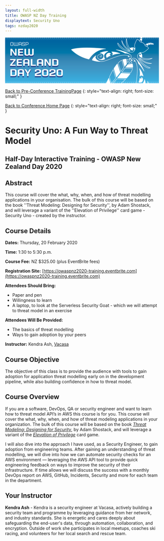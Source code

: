 ```yaml
---
layout: full-width
title: OWASP NZ Day Training
displaytext: Security Uno
tags: nzday2020
---
```


[![Conference Web Banner](../../assets/images/Web_Banner-OWASP_NZ_Day_2020.jpg)](/www-event-2020-NewZealandDay)

[Back to Pre-Conference TrainingPage](/www-event-2020-NewZealandDay/training/)
{: style="text-align: right; font-size: small;" }

[Back to Conference Home Page](/www-event-2020-NewZealandDay)
{: style="text-align: right; font-size: small;" }

# Security Uno: A Fun Way to Threat Model

## Half-Day Interactive Training - OWASP New Zealand Day 2020

## Abstract

This course will cover the what, why, when, and how of threat modelling applications in your organisation. The bulk of this course will be based on the book ''Threat Modeling: Designing for Security'', by Adam Shostack, and will leverage a variant of the ''Elevation of Privilege'' card game - Security Uno - created by the instructor.

## Course Details 

**Dates:** Thursday, 20 February 2020

**Time:** 1:30 to 5:30 p.m.

**Course Fee:** NZ $325.00 (plus EventBrite fees)

**Registration Site:** [https://owaspnz2020-training.eventbrite.com](https://owaspnz2020-training.eventbrite.com)

**Attendees Should Bring:** 

* Paper and pen
* Willingness to learn
* A laptop, to look at the Serverless Security Goat - which we will attempt to threat model in an exercise

**Attendees Will Be Provided:**

* The basics of threat modelling
* Ways to gain adoption by your peers

**Instructor:** Kendra Ash, [Vacasa](https://www.vacasa.com/)    

## Course Objective

The objective of this class is to provide the audience with tools to gain adoption for application threat modelling early on in the development pipeline, while also building confidence in how to threat model. 

## Course Overview

If you are a software, DevOps, QA or security engineer and want to learn how to threat model API’s in AWS this course is for you. This course will cover the what, why, when, and how of threat modeling applications in your organization. The bulk of this course will be based on the book *[Threat Modeling: Designing for Security](https://www.amazon.com/dp/B00IG71FAS)*, by Adam Shostack, and will leverage a variant of the *[Elevation of Privilege](https://www.microsoft.com/en-us/download/details.aspx?id=20303)* card game. 

I will also dive into the approach I have used, as a Security Engineer, to gain adoption from engineering teams. After gaining an understanding of threat modelling, we will dive into how we can automate security checks for an AWS environment — leveraging the AWS API tool to provide quick engineering feedback on ways to improve the security of their infrastructure. If time allows we will discuss the success with a monthly DevOps report on AWS, GitHub, Incidents, Security and more for each team in the department.

## Your Instructor

**Kendra Ash** - Kendra is a security engineer at Vacasa, actively building a security team and programme by leveraging guidance from her network, and industry standards. She is energetic and cares deeply about safeguarding the end-user's data, through automation, collaboration, and encryption. Outside of work she participates in local meetups, coaches ski racing, and volunteers for her local search and rescue team.
